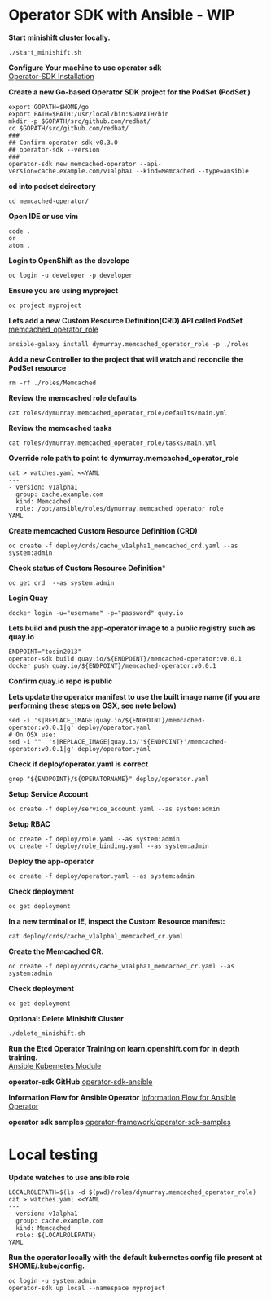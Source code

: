 # Operator SDK with Ansible - WIP
**Start minishift cluster locally.**  
```
./start_minishift.sh
```

**Configure Your machine to use operator sdk**  
[Operator-SDK Installation](operator-sdk-installation.md)

**Create a new Go-based Operator SDK project for the PodSet (PodSet )**
```
export GOPATH=$HOME/go  
export PATH=$PATH:/usr/local/bin:$GOPATH/bin
mkdir -p $GOPATH/src/github.com/redhat/
cd $GOPATH/src/github.com/redhat/
###
## Confirm operator sdk v0.3.0
## operator-sdk --version
###
operator-sdk new memcached-operator --api-version=cache.example.com/v1alpha1 --kind=Memcached --type=ansible

```

**cd into podset deirectory**
```
cd memcached-operator/
```

**Open IDE or use vim**
```
code .
or
atom .
```

**Login to OpenShift as the develope**
```
oc login -u developer -p developer
```

**Ensure you are using myproject**
```
oc project myproject
```

**Lets add a new Custom Resource Definition(CRD) API called PodSet**
[memcached_operator_role](https://galaxy.ansible.com/dymurray/memcached_operator_role)
```
ansible-galaxy install dymurray.memcached_operator_role -p ./roles
```

**Add a new Controller to the project that will watch and reconcile the PodSet resource**
```
rm -rf ./roles/Memcached
```

**Review the memcached role defaults**
```
cat roles/dymurray.memcached_operator_role/defaults/main.yml
```

**Review the memcached tasks**
```
cat roles/dymurray.memcached_operator_role/tasks/main.yml
```

**Override role path to point to dymurray.memcached_operator_role**
```
cat > watches.yaml <<YAML
---
- version: v1alpha1
  group: cache.example.com
  kind: Memcached
  role: /opt/ansible/roles/dymurray.memcached_operator_role
YAML
```


**Create memcached Custom Resource Definition (CRD)**
```
oc create -f deploy/crds/cache_v1alpha1_memcached_crd.yaml --as system:admin

```

**Check status of Custom Resource Definition***
```
oc get crd  --as system:admin

```

**Login Quay**
```
docker login -u="username" -p="password" quay.io
```

**Lets build and push the app-operator image to a public registry such as quay.io**
```
ENDPOINT="tosin2013"
operator-sdk build quay.io/${ENDPOINT}/memcached-operator:v0.0.1
docker push quay.io/${ENDPOINT}/memcached-operator:v0.0.1
```

**Confirm quay.io repo is public**

**Lets update the operator manifest to use the built image name (if you are performing these steps on OSX, see note below)**
```
sed -i 's|REPLACE_IMAGE|quay.io/${ENDPOINT}/memcached-operator:v0.0.1|g' deploy/operator.yaml
# On OSX use:
sed -i ""  's|REPLACE_IMAGE|quay.io/'${ENDPOINT}'/memcached-operator:v0.0.1|g' deploy/operator.yaml
```


**Check if deploy/operator.yaml is correct**
```
grep "${ENDPOINT}/${OPERATORNAME}" deploy/operator.yaml
```

**Setup Service Account**
```
oc create -f deploy/service_account.yaml --as system:admin
```

**Setup RBAC**
```
oc create -f deploy/role.yaml --as system:admin
oc create -f deploy/role_binding.yaml --as system:admin
```

**Deploy the app-operator**
```
oc create -f deploy/operator.yaml --as system:admin
```

**Check deployment**
```
oc get deployment
```

**In a new terminal or IE, inspect the Custom Resource manifest:**
```
cat deploy/crds/cache_v1alpha1_memcached_cr.yaml
```

**Create the Memcached CR.**
```
oc create -f deploy/crds/cache_v1alpha1_memcached_cr.yaml --as system:admin
```

**Check deployment**
```
oc get deployment
```

**Optional: Delete Minishift Cluster**  
```
./delete_minishift.sh
```


**Run the Etcd Operator Training on learn.openshift.com for in depth training.**  
[Ansible Kubernetes Module](https://learn.openshift.com/ansibleop/ansible-k8s-modules/)

**operator-sdk GitHub**
[operator-sdk-ansible](https://github.com/operator-framework/operator-sdk/blob/master/doc/ansible/user-guide.md)

**Information Flow for Ansible Operator**
[Information Flow for Ansible Operator](https://github.com/operator-framework/operator-sdk/blob/master/doc/ansible/information-flow-ansible-operator.md#information-flow-for-ansible-operator)

**operator sdk samples**
[operator-framework/operator-sdk-samples](https://github.com/operator-framework/operator-sdk-samples/tree/master/ansible)

# Local testing
**Update watches to use ansible role**
```
LOCALROLEPATH=$(ls -d $(pwd)/roles/dymurray.memcached_operator_role)
cat > watches.yaml <<YAML
---
- version: v1alpha1
  group: cache.example.com
  kind: Memcached
  role: ${LOCALROLEPATH}
YAML
```

**Run the operator locally with the default kubernetes config file present at $HOME/.kube/config.**
```
oc login -u system:admin
operator-sdk up local --namespace myproject
```
